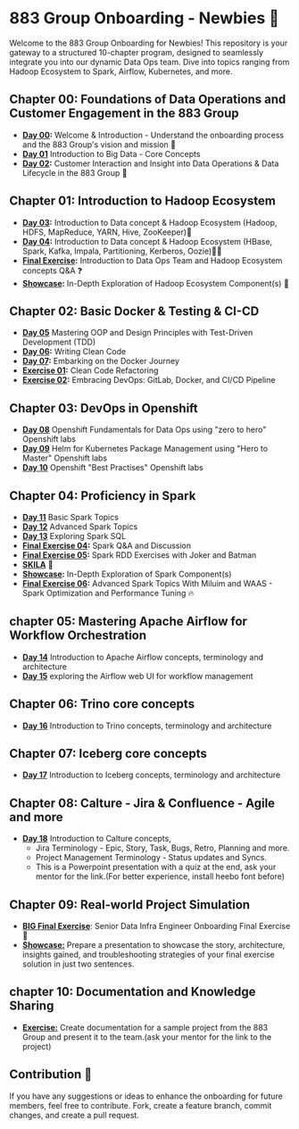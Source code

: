 # 883 Group Onboarding - Newbies :baby_bottle:

Welcome to the 883 Group Onboarding for Newbies! This repository is your gateway to a structured 10-chapter program, designed to seamlessly integrate you into our dynamic Data Ops team. Dive into topics ranging from Hadoop Ecosystem to Spark, Airflow, Kubernetes, and more.

## Chapter 00: Foundations of Data Operations and Customer Engagement in the 883 Group
- **[Day 00](./chapter_00/day_00.md):** Welcome & Introduction - Understand the onboarding process and the 883 Group's vision and mission :dart:
- **[Day 01](./chapter_00/day_01.md)** Introduction to Big Data - Core Concepts 
- **[Day 02](./chapter_00/day_02.md):** Customer Interaction and Insight into Data Operations & Data Lifecycle in the 883 Group
:bow_and_arrow:


## Chapter 01: Introduction to Hadoop Ecosystem
- **[Day 03](./chapter_01/day_03.md):**  Introduction to Data concept & Hadoop Ecosystem (Hadoop, HDFS, MapReduce, YARN, Hive, ZooKeeper):elephant:
- **[Day 04](./chapter_01/day_04.md):**  Introduction to Data concept & Hadoop Ecosystem (HBase, Spark, Kafka, Impala, Partitioning, Kerberos, Oozie):elephant::elephant:
- **[Final Exercise](./chapter_01/final_exercise_01.md):** Introduction to Data Ops Team and Hadoop Ecosystem concepts Q&A :question:
- **[Showcase](./chapter_01/showcase/showcase01.md):** In-Depth Exploration of Hadoop Ecosystem Component(s) :book:


## Chapter 02: Basic Docker & Testing & CI-CD
- **[Day 05](./chapter_02/day_05.md)** Mastering OOP and Design Principles with Test-Driven Development (TDD)
- **[Day 06](./chapter_02/day_06.md):**  Writing Clean Code
- **[Day 07](./chapter_02/day_07.md):** Embarking on the Docker Journey
- **[Exercise 01](./chapter_02/final_exercise_02.md):** Clean Code Refactoring 
- **[Exercise 02](./chapter_02/final_exercise_03.md):** Embracing DevOps: GitLab, Docker, and CI/CD Pipeline


## Chapter 03: DevOps in Openshift
- **[Day 08](https://883g.github.io/GO-TO-INTERNAL)** Openshift Fundamentals for Data Ops using "zero to hero" Openshift labs
- **[Day 09](https://883g.github.io/GO-TO-INTERNAL)** Helm for Kubernetes Package Management using "Hero to Master" Openshift labs 
- **[Day 10](https://883g.github.io/GO-TO-INTERNAL)**  Openshift "Best Practises"  Openshift labs

## Chapter 04: Proficiency in Spark
- **[Day 11](./chapter_04/day_11.md)** Basic Spark Topics
- **[Day 12](./chapter_04/day_12.md)** Advanced Spark Topics
- **[Day 13](./chapter_04/day_13.md)** Exploring Spark SQL
- **[Final Exercise 04](./chapter_04/final_exercise_04.md):** Spark Q&A and Discussion
- **[Final Exercise 05](./chapter_04/final_exercise_05.md):** Spark RDD Exercises with Joker and Batman
- **[SKILA](https://www.youtube.com/watch?v=dQw4w9WgXcQ)** :dancer:
- **[Showcase](./chapter_04/showcase/showcase_02.md):** In-Depth Exploration of Spark Component(s)
- **[Final Exercise 06](./chapter_04/final_exercise_06.md):** Advanced Spark Topics With Miluim and WAAS - Spark Optimization and Performance Tuning :fire:


## chapter 05: Mastering Apache Airflow for Workflow Orchestration

- **[Day 14](./chapter_05/day_14.md)** Introduction to Apache Airflow concepts, terminology and architecture
- **[Day 15](./chapter_05/day_15.md)** exploring the Airflow web UI for workflow management

## Chapter 06: Trino core concepts
- **[Day 16](./chapter_06/day_16.md)** Introduction to Trino concepts, terminology and architecture

## Chapter 07: Iceberg core concepts
- **[Day 17](./chapter_07/day_17.md)** Introduction to Iceberg concepts, terminology and architecture

## Chapter 08: Calture - Jira & Confluence - Agile and more
- **[Day 18](./chapter_08/null.md)** Introduction to Calture concepts, 
    - Jira Terminology - Epic, Story, Task, Bugs, Retro, Planning and more.
    - Project Management Terminology - Status updates and Syncs. 
    - This is a Powerpoint presentation with a quiz at the end, ask your mentor for the link.(For better experience, install heebo font before)
    
## Chapter 09: Real-world Project Simulation
- [**BIG Final Exercise**](./chapter_09/final_exercise.md): Senior Data Infra Engineer Onboarding Final Exercise :rocket:
- [**Showcase:**](https://883g.github.io/GO-TO-INTERNAL) Prepare a presentation to showcase the story, architecture, insights gained, and troubleshooting strategies of your final exercise solution in just two sentences.

## chapter 10: Documentation and Knowledge Sharing
- [**Exercise:**](https://883g.github.io/GO-TO-INTERNAL) Create documentation for a sample project from the 883 Group and present it to the team.(ask your mentor for the link to the project)

## Contribution :raised_hands:
If you have any suggestions or ideas to enhance the onboarding for future members, feel free to contribute. Fork, create a feature branch, commit changes, and create a pull request.